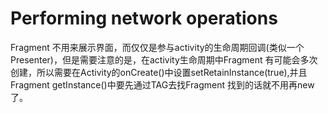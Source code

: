# Performing network operations

Fragment 不用来展示界面，而仅仅是参与activity的生命周期回调(类似一个Presenter)，但是需要注意的是，在activity生命周期中Fragment 有可能会多次创建，所以需要在Activity的onCreate()中设置setRetainInstance(true),并且Fragment getInstance()中要先通过TAG去找Fragment 找到的话就不用再new了。